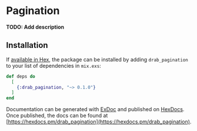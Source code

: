 # Pagination

**TODO: Add description**

## Installation

If [available in Hex](https://hex.pm/docs/publish), the package can be installed
by adding `drab_pagination` to your list of dependencies in `mix.exs`:

```elixir
def deps do
  [
    {:drab_pagination, "~> 0.1.0"}
  ]
end
```

Documentation can be generated with [ExDoc](https://github.com/elixir-lang/ex_doc)
and published on [HexDocs](https://hexdocs.pm). Once published, the docs can
be found at [https://hexdocs.pm/drab_pagination](https://hexdocs.pm/drab_pagination).


